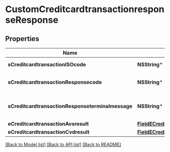 # CustomCreditcardtransactionresponseResponse

## Properties
Name | Type | Description | Notes
------------ | ------------- | ------------- | -------------
**sCreditcardtransactionISOcode** | **NSString*** | The ISO code | 
**sCreditcardtransactionResponsecode** | **NSString*** | The response code | 
**sCreditcardtransactionResponseterminalmessage** | **NSString*** | The terminal response message | 
**eCreditcardtransactionAvsresult** | [**FieldECreditcardtransactionAvsresult***](FieldECreditcardtransactionAvsresult.md) |  | [optional] 
**eCreditcardtransactionCvdresult** | [**FieldECreditcardtransactionCvdresult***](FieldECreditcardtransactionCvdresult.md) |  | [optional] 

[[Back to Model list]](../README.md#documentation-for-models) [[Back to API list]](../README.md#documentation-for-api-endpoints) [[Back to README]](../README.md)


